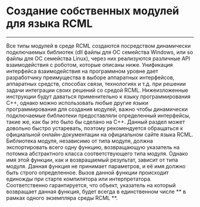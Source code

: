 # Создание собственных модулей для языка RCML
---------------------------------------------
Все типы модулей в среде RCML создаются посредством динамически подключаемых библиотек (dll файлы для ОС семейства Windows, или so файлы для ОС семейства Linux), через них реализуются различные API взаимодействия с роботом, которые описаны ниже.
Унификация интерфейса взаимодействия на программном уровне дает разработчику преимущества в выборе аппаратных интерфейсов, аппаратных средств, способах связи, технологиях и т.д. при решении задачи интеграции своих решений со средой RCML.
Нижеизложенные инструкции будут даваться применительно к языку программирования С++, однако можно использовать любые другие языки программирования для создания модулей, важно чтобы динамически подключаемые библиотеки предоставляли определенный интерфейсы, такие же, как бы это было бы сделано на С++.
Данный раздел может довольно быстро устаревать, поэтому рекомендуется обращаться к официальной онлайн-документации на официальном сайте языка RCML.
Библиотека модуля, независимо от типа модуля, должна экспортировать всего одну функцию, возвращающую указатель на потомка абстрактного класса соответствующего типа модуля. Однако имя этой функции, как и возвращаемый результат, зависит от типа модуля. Данная функция не принимает параметров, и её имя должно быть строго определенное.
Вызов данной функции происходит единожды при старте компилятора или интерпретатора. Соответственно гарантируется, что объект, указатель на который возвращает данная функция, будет всегда в единственном числе ** в рамках одного экземпляра среды RCML **.
